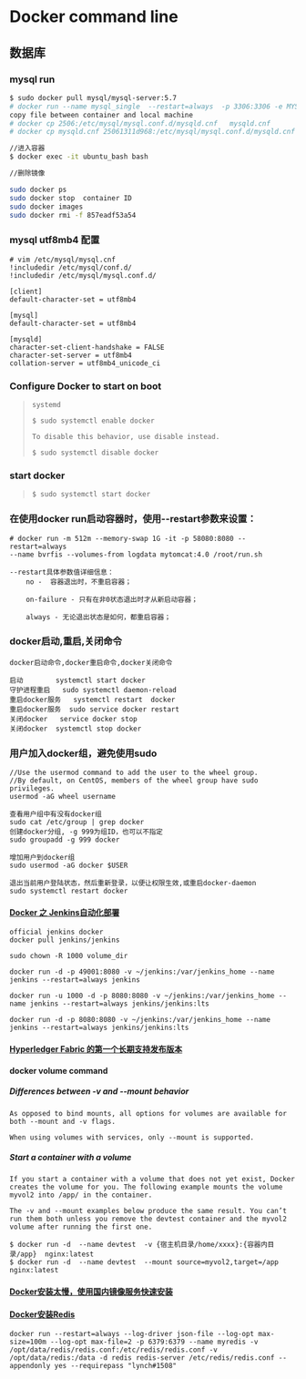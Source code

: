 # Docker command line

## 数据库

### mysql run

```bash
$ sudo docker pull mysql/mysql-server:5.7
# docker run --name mysql_single  --restart=always  -p 3306:3306 -e MYSQL_ROOT_PASSWORD=123456 -d mysql:5.7
copy file between container and local machine
# docker cp 2506:/etc/mysql/mysql.conf.d/mysqld.cnf   mysqld.cnf
# docker cp mysqld.cnf 25061311d968:/etc/mysql/mysql.conf.d/mysqld.cnf

//进入容器
$ docker exec -it ubuntu_bash bash

//删除镜像

sudo docker ps
sudo docker stop  container ID
sudo docker images
sudo docker rmi -f 857eadf53a54

```

### mysql utf8mb4 配置
```aidl
# vim /etc/mysql/mysql.cnf
!includedir /etc/mysql/conf.d/
!includedir /etc/mysql/mysql.conf.d/

[client]
default-character-set = utf8mb4

[mysql]
default-character-set = utf8mb4

[mysqld]
character-set-client-handshake = FALSE
character-set-server = utf8mb4
collation-server = utf8mb4_unicode_ci

```
### Configure Docker to start on boot
> ````
> systemd
>
> $ sudo systemctl enable docker
>
> To disable this behavior, use disable instead.
>
> $ sudo systemctl disable docker
>
> ````
### start docker
> ```
> $ sudo systemctl start docker
> ```

### 在使用docker run启动容器时，使用--restart参数来设置：
```
# docker run -m 512m --memory-swap 1G -it -p 58080:8080 --restart=always 
--name bvrfis --volumes-from logdata mytomcat:4.0 /root/run.sh

--restart具体参数值详细信息：
    no -  容器退出时，不重启容器；

    on-failure - 只有在非0状态退出时才从新启动容器；

    always - 无论退出状态是如何，都重启容器；
```

### docker启动,重启,关闭命令
```
docker启动命令,docker重启命令,docker关闭命令

启动        systemctl start docker
守护进程重启   sudo systemctl daemon-reload
重启docker服务   systemctl restart  docker
重启docker服务  sudo service docker restart
关闭docker   service docker stop   
关闭docker  systemctl stop docker
```

### 用户加入docker组，避免使用sudo
```
//Use the usermod command to add the user to the wheel group.
//By default, on CentOS, members of the wheel group have sudo privileges.
usermod -aG wheel username

查看用户组中有没有docker组
sudo cat /etc/group | grep docker
创建docker分组, -g 999为组ID，也可以不指定
sudo groupadd -g 999 docker 

增加用户到docker组
sudo usermod -aG docker $USER

退出当前用户登陆状态，然后重新登录，以便让权限生效,或重启docker-daemon
sudo systemctl restart docker
```

#### [Docker 之 Jenkins自动化部署](https://www.jianshu.com/p/a1aef2f7da56)

```
official jenkins docker
docker pull jenkins/jenkins

sudo chown -R 1000 volume_dir

docker run -d -p 49001:8080 -v ~/jenkins:/var/jenkins_home --name jenkins --restart=always jenkins

docker run -u 1000 -d -p 8080:8080 -v ~/jenkins:/var/jenkins_home --name jenkins --restart=always jenkins/jenkins:lts

docker run -d -p 8080:8080 -v ~/jenkins:/var/jenkins_home --name jenkins --restart=always jenkins/jenkins:lts

```

#### [Hyperledger Fabric 的第一个长期支持发布版本](https://hyperledger-fabric.readthedocs.io/zh_CN/release-1.4/whatsnew.html)


#### docker volume command
##### Differences between -v and --mount behavior
```
As opposed to bind mounts, all options for volumes are available for both --mount and -v flags.

When using volumes with services, only --mount is supported.
```
##### Start a container with a volume
```
If you start a container with a volume that does not yet exist, Docker creates the volume for you. The following example mounts the volume myvol2 into /app/ in the container.

The -v and --mount examples below produce the same result. You can’t run them both unless you remove the devtest container and the myvol2 volume after running the first one.

$ docker run -d  --name devtest  -v {宿主机目录/home/xxxx}:{容器内目录/app}  nginx:latest
$ docker run -d  --name devtest  --mount source=myvol2,target=/app  nginx:latest

```


#### [Docker安装太慢，使用国内镜像服务快速安装](https://blog.csdn.net/weixin_39806100/article/details/105925731?utm_medium=distribute.pc_relevant.none-task-blog-baidulandingword-2&spm=1001.2101.3001.4242)

#### [Docker安装Redis](https://www.cnblogs.com/linjiqin/p/10472023.html)
```
docker run --restart=always --log-driver json-file --log-opt max-size=100m --log-opt max-file=2 -p 6379:6379 --name myredis -v /opt/data/redis/redis.conf:/etc/redis/redis.conf -v /opt/data/redis:/data -d redis redis-server /etc/redis/redis.conf --appendonly yes --requirepass "lynch#1508"

```